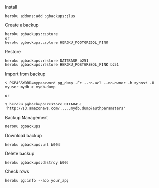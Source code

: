 Install

	heroku addons:add pgbackups:plus

Create a backup

	heroku pgbackups:capture
	or
	heroku pgbackups:capture HEROKU_POSTGRESQL_PINK

Restore

	heroku pgbackups:restore DATABASE b251  
	heroku pgbackups:restore HEROKU_POSTGRESQL_PINK b251       

Import from backup

	$ PGPASSWORD=mypassword pg_dump -Fc --no-acl --no-owner -h myhost -U myuser mydb > mydb.dump
	
	or
	
	$ heroku pgbackups:restore DATABASE 'http://s3.amazonaws.com/.....mydb.dump?authparameters'

Backup Management

	heroku pgbackups

Download backup

	heroku pgbackups:url b004

Delete backup
	
	heroku pgbackups:destroy b003

Check rows

	heroku pg:info --app your_app

